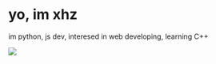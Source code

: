 # yo, im xhz 
im python, js dev, interesed in web developing, learning C++

![](https://komarev.com/ghpvc/?username=xhz1337&color=blueviolet)
